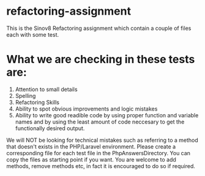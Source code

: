 # refactoring-assignment

This is the Sinov8 Refactoring assignment which contain a couple of files each with some test.

# What we are checking in these tests are:
1) Attention to small details
2) Spelling
3) Refactoring Skills
4) Ability to spot obvious improvements and logic mistakes
5) Ability to write good readible code by using proper function and variable names and by using the least amount of code neccesary to get the functionally desired output.

We will NOT be looking for technical mistakes such as referring to a method that doesn't exists in the PHP/Laravel environment.
Please create a corresponding file for each test file in the PhpAnswersDirectory.
You can copy the files as starting point if you want.
You are welcome to add methods, remove methods etc, in fact it is encouraged to do so if required.
